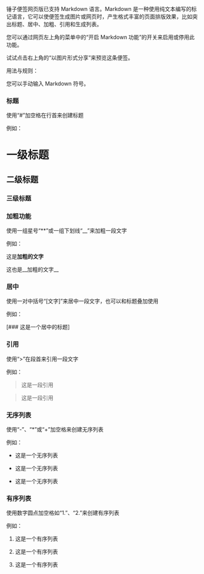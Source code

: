 锤子便签网页版已支持 Markdown 语言。Markdown 是一种使用纯文本编写的标记语言，它可以使便签生成图片或网页时，产生格式丰富的页面排版效果，比如突出标题、居中、加粗、引用和生成列表。

您可以通过网页左上角的菜单中的“开启 Markdown 功能”的开关来启用或停用此功能。

试试点击右上角的“以图片形式分享”来预览这条便签。





用法与规则：

您可以手动输入 Markdown 符号。

### 标题

使用“#”加空格在行首来创建标题

例如：

# 一级标题

## 二级标题

### 三级标题

### 加粗功能

使用一组星号“**”或一组下划线“__”来加粗一段文字

例如：

这是**加粗的文字**

这也是__加粗的文字__

### 居中

使用一对中括号“[文字]”来居中一段文字，也可以和标题叠加使用

例如：

[### 这是一个居中的标题]

### 引用

使用“>”在段首来引用一段文字

例如：

> 这是一段引用

> 这是一段引用

### 无序列表

使用“-”、“*”或“+”加空格来创建无序列表

例如：

- 这是一个无序列表

+ 这是一个无序列表

* 这是一个无序列表

### 有序列表

使用数字圆点加空格如“1.”、“2.”来创建有序列表

例如：

1. 这是一个有序列表

2. 这是一个有序列表

3. 这是一个有序列表

